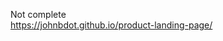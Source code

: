 Not complete
<br>
<a href="https://johnbdot.github.io/product-landing-page/">https://johnbdot.github.io/product-landing-page/</a>
